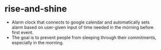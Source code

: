 # rise-and-shine
- Alarm clock that connects to google calendar and automatically sets alarm based on user-given input of time needed in the morning before first event. 
- The goal is to prevent people from sleeping through their commitments, especially in the morning.
